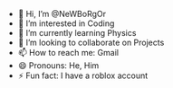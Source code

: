 - 👋 Hi, I’m @NeWBoRgOr
- 👀 I’m interested in Coding
- 🌱 I’m currently learning Physics
- 💞️ I’m looking to collaborate on Projects
- 📫 How to reach me: Gmail
- 😄 Pronouns: He, Him
- ⚡ Fun fact: I have a roblox account

<!---
NeWBoRgOr/NeWBoRgOr is a ✨ special ✨ repository because its `README.md` (this file) appears on your GitHub profile.
You can click the Preview link to take a look at your changes.
--->
